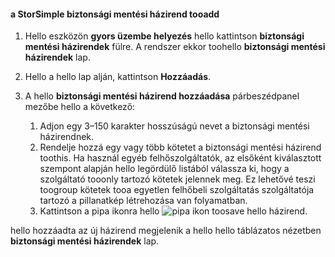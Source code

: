 
<!--author=alkohli last changed: 9/11/15-->

#### <a name="tooadd-a-storsimple-backup-policy"></a>a StorSimple biztonsági mentési házirend tooadd
1. Hello eszközön **gyors üzembe helyezés** hello kattintson **biztonsági mentési házirendek** fülre. A rendszer ekkor toohello **biztonsági mentési házirendek** lap.
2. Hello a hello lap alján, kattintson **Hozzáadás**.
3. A hello **biztonsági mentési házirend hozzáadása** párbeszédpanel mezőbe hello a következő:
   
   1. Adjon egy 3–150 karakter hosszúságú nevet a biztonsági mentési házirendnek.
   2. Rendelje hozzá egy vagy több kötetet a biztonsági mentési házirend toothis. Ha használ egyéb felhőszolgáltatók, az elsőként kiválasztott szempont alapján hello legördülő listából válassza ki, hogy a szolgáltató tooonly tartozó kötetek jelennek meg. Ez lehetővé teszi toogroup kötetek tooa egyetlen felhőbeli szolgáltatás szolgáltatója tartozó a pillanatkép létrehozása van folyamatban.
   3. Kattintson a pipa ikonra hello ![pipa ikon](./media/storsimple-add-backup-policy/HCS_CheckIcon-include.png) toosave hello házirend.

hello hozzáadta az új házirend megjelenik a hello hello táblázatos nézetben **biztonsági mentési házirendek** lap.

